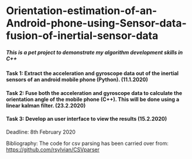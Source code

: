 # Orientation-estimation-of-an-Android-phone-using-Sensor-data-fusion-of-inertial-sensor-data
##### This is a pet project to demonstrate my algorithm development skills in C++
#### Task 1: Extract the acceleration and gyroscope data out of the inertial sensors of an android mobile phone (Python). (11.1.2020)
#### Task 2: Fuse both the acceleration and gyroscope data to calculate the orientation angle of the mobile phone (C++). This will be done using a linear kalman filter. (23.2.2020)
#### Task 3: Develop an user interface to view the results (15.2.2020)

Deadline: 8th February 2020

Bibliography:
The code for csv parsing has been carried over from: https://github.com/rsylvian/CSVparser
